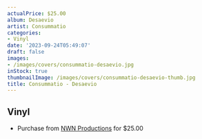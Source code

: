 ```yaml
---
actualPrice: $25.00
album: Desaevio
artist: Consummatio
categories:
- Vinyl
date: '2023-09-24T05:49:07'
draft: false
images:
- /images/covers/consummatio-desaevio.jpg
inStock: true
thumbnailImage: /images/covers/consummatio-desaevio-thumb.jpg
title: Consummatio - Desaevio
---
```


## Vinyl
* Purchase from [NWN Productions](http://shop.nwnprod.com/index.php?route=product/product&path=75&product_id=20773&sort=pd.name&order=ASC) for $25.00
